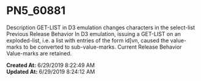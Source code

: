 # PN5_60881

Description GET-LIST in D3 emulation changes characters in the select-list Previous Release Behavior In D3 emulation, issuing a GET-LIST on an exploded-list, i.e. a list with entries of the form id]vn, caused the value-marks to be converted to sub-value-marks. Current Release Behavior Value-marks are retained.  

**Created At:** 6/29/2019 8:22:49 AM  
**Updated At:** 6/29/2019 8:24:12 AM  


